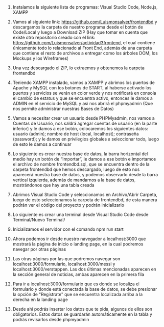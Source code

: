 1. Instalamos la siguiente lista de programas: Visual Studio Code, Node.js, XAMPP

2. Vamos al siguiente link: https://github.com/Luismonsalver/frontendbd y descargamos la carpeta de nuestro programa desde el botón de Code/Local y luego a Download ZIP (Hay que tomar en cuenta que existe otro repositorio creado con el link: https://github.com/Luismonsalver/actividad3frontend, el cual contiene únicamente todo lo relacionado al Front End, además de una carpeta que contiene el resto de archivos a entregar como los árboles DOM, los Mockups y los Wireframes)

3. Una vez descargado el ZIP, lo extraemos y obtenemos la carpeta frontendbd

4. Teniendo XAMPP instalado, vamos a XAMPP y abrimos los puertos de Apache y MySQL con los botones de START, al haberse activado los puertos y servicios se verán en color verde y nos notificará en consola el cambio de estatus y que se encuentra activo, entonces le damos a ADMIN en el servicio de MySQL y así nos abrirá el phpmyadmin (Que nos permite administrar nuestras Bases de Datos)

5. Vamos a necesitar crear un usuario desde PHPMyadmin, nos vamos a Cuentas de Usuario, nos saldrá agregar cuentas de usuario (en la parte inferior) y le damos a ese botón, colocaremos los siguientes datos: usuario (admin); nombre de host (local, localhost); contraseña (password); y le damos en privilegios globales a seleccionar todo, luego de esto le damos a continuar

6. Lo siguiente es crear nuestra base de datos, la barra horizontal del medio hay un botón de “Importar”, le damos a ese botón e importamos el archivo de nombre frontendbd.sql, que se encuentra dentro de la carpeta frontendbd que hemos descargado, luego de esto nos aparecerá nuestra base de datos, y podemos observarlo desde la barra vertical izquierda, además de mandarnos a la base de datos, mostrándonos que hay una tabla creada

7. Abrimos Visual Studio Code y seleccionamos en Archivo/Abrir Carpeta, luego de esto seleccionamos la carpeta de frontendbd, de esta manera podrán ver el código del proyecto y podrán inicializarlo

8. Lo siguiente es crear una terminal desde Visual Studio Code desde Terminal/Nuevo Terminal/

9. Inicializamos el servidor con el comando npm run start

10. Ahora podemos ir desde nuestro navegador a localhost:3000 que mostrará la página de inicio o landing page, en la cual podremos navegar por otras páginas

11. Las otras páginas por las que podremos navegar son localhost:3000/formulario, localhost:3000/messi y localhost:3000/verstappen. Las dos últimas mencionadas aparecen en la sección general de noticias, ambas aparecen en la primera fila

12. Para ir a localhost:3000/formulario que es donde se localiza el formulario y donde está conectada la base de datos, se debe presionar la opción de "Regístrate" que se encuentra localizada arriba a la derecha en la landing page

13. Desde ahí podrás insertar los datos que te pida, algunos de ellos son obligatorios. Estos datos se guardarán automáticamente en la tabla y podrás revisarlos desde phpmyadmin